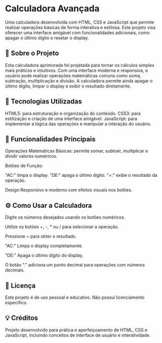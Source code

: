 # Calculadora Avançada

Uma calculadora desenvolvida com HTML, CSS e JavaScript que permite realizar operações básicas de forma interativa e estilosa. Este projeto visa oferecer uma interface amigável com funcionalidades adicionais, como apagar o último dígito e resetar o display.

## 📝 Sobre o Projeto

Esta calculadora aprimorada foi projetada para tornar os cálculos simples mais práticos e intuitivos. Com uma interface moderna e responsiva, o usuário pode realizar operações matemáticas comuns como soma, subtração, multiplicação e divisão. A calculadora permite ainda apagar o último dígito, limpar o display e exibir o resultado diretamente.

## 🚀 Tecnologias Utilizadas

HTML5: para estruturação e organização do conteúdo.
CSS3: para estilização e criação de uma interface amigável.
JavaScript: para implementar a lógica das operações e manipular a interação do usuário.
## 🎨 Funcionalidades Principais

Operações Matemáticas Básicas: permite somar, subtrair, multiplicar e dividir valores numéricos.

Botões de Função:

"AC:" limpa o display.
"DE:" apaga o último dígito.
"=:" exibe o resultado da operação.

Design Responsivo e moderno com efeitos visuais nos botões.

## ⚙️ Como Usar a Calculadora

Digite os números desejados usando os botões numéricos.

Utilize os botões +, -, * ou / para selecionar a operação.

Pressione = para obter o resultado.

"AC:" Limpa o display completamente.

"DE:" Apaga o último dígito do display.

O botão "." adiciona um ponto decimal para operações com números decimais.

## 📄 Licença

Este projeto é de uso pessoal e educativo. Não possui licenciamento específico.

## 💡 Créditos

Projeto desenvolvido para prática e aperfeiçoamento de HTML, CSS e JavaScript, incluindo conceitos de interface de usuário e interatividade.
